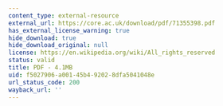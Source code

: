```yaml
---
content_type: external-resource
external_url: https://core.ac.uk/download/pdf/71355398.pdf
has_external_license_warning: true
hide_download: true
hide_download_original: null
license: https://en.wikipedia.org/wiki/All_rights_reserved
status: valid
title: PDF - 4.1MB
uid: f5027906-a001-45b4-9202-8dfa5041048e
url_status_code: 200
wayback_url: ''
---
```

